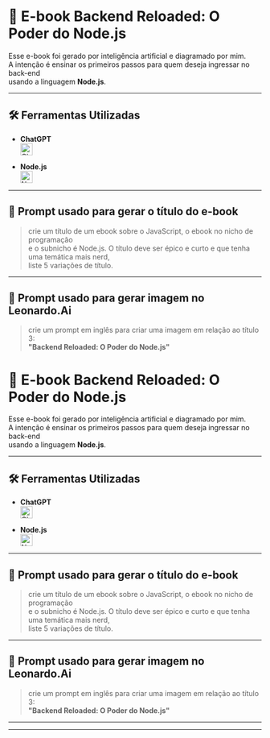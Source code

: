
# 📘 E-book Backend Reloaded: O Poder do Node.js

Esse e-book foi gerado por inteligência artificial e diagramado por mim.  
A intenção é ensinar os primeiros passos para quem deseja ingressar no back-end  
usando a linguagem **Node.js**.

---

## 🛠️ Ferramentas Utilizadas

- **ChatGPT**  
  <img src="https://img.shields.io/badge/ChatGPT-OpenAI-10a37f?style=flat&logo=openai&logoColor=white" height="24" alt="ChatGPT"/>

- **Node.js**  
  <img src="https://cdn.jsdelivr.net/gh/devicons/devicon/icons/nodejs/nodejs-original.svg" width="24" height="24" alt="Node.js"/>

---

## 💬 Prompt usado para gerar o título do e-book

> crie um título de um ebook sobre o JavaScript, o ebook no nicho de programação  
> e o subnicho é Node.js. O título deve ser épico e curto e que tenha uma temática mais nerd,  
> liste 5 variações de título.

---

## 🎨 Prompt usado para gerar imagem no Leonardo.Ai

> crie um prompt em inglês para criar uma imagem em relação ao título 3:  
> **"Backend Reloaded: O Poder do Node.js"**
>
> 
# 📘 E-book Backend Reloaded: O Poder do Node.js

Esse e-book foi gerado por inteligência artificial e diagramado por mim.  
A intenção é ensinar os primeiros passos para quem deseja ingressar no back-end  
usando a linguagem **Node.js**.

---

## 🛠️ Ferramentas Utilizadas

- **ChatGPT**  
  <img src="https://img.shields.io/badge/ChatGPT-OpenAI-10a37f?style=flat&logo=openai&logoColor=white" height="24" alt="ChatGPT"/>

- **Node.js**  
  <img src="https://cdn.jsdelivr.net/gh/devicons/devicon/icons/nodejs/nodejs-original.svg" width="24" height="24" alt="Node.js"/>

---

## 💬 Prompt usado para gerar o título do e-book

> crie um título de um ebook sobre o JavaScript, o ebook no nicho de programação  
> e o subnicho é Node.js. O título deve ser épico e curto e que tenha uma temática mais nerd,  
> liste 5 variações de título.

---

## 🎨 Prompt usado para gerar imagem no Leonardo.Ai

> crie um prompt em inglês para criar uma imagem em relação ao título 3:  
> **"Backend Reloaded: O Poder do Node.js"**

---

---
